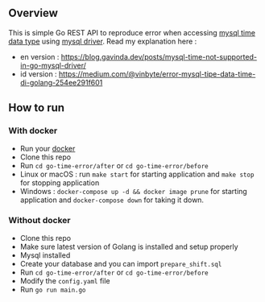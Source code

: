 ## Overview

This is simple Go REST API to reproduce error when accessing [mysql time data type](https://dev.mysql.com/doc/refman/8.0/en/time.html) using [mysql driver](https://github.com/go-sql-driver/mysql).
Read my explanation here :

- en version : <https://blog.gavinda.dev/posts/mysql-time-not-supported-in-go-mysql-driver/>
- id version : <https://medium.com/@vinbyte/error-mysql-tipe-data-time-di-golang-254ee291f601>

## How to run

### With docker

- Run your [docker](https://www.docker.com/)
- Clone this repo
- Run `cd go-time-error/after` or `cd go-time-error/before`
- Linux or macOS : run `make start` for starting application and `make stop` for stopping application
- Windows :  `docker-compose up -d && docker image prune` for starting application and `docker-compose down` for taking it down.

### Without docker

- Clone this repo
- Make sure latest version of Golang is installed and setup properly
- Mysql installed
- Create your database and you can import `prepare_shift.sql`
- Run `cd go-time-error/after` or `cd go-time-error/before`
- Modify the `config.yaml` file
- Run `go run main.go`
